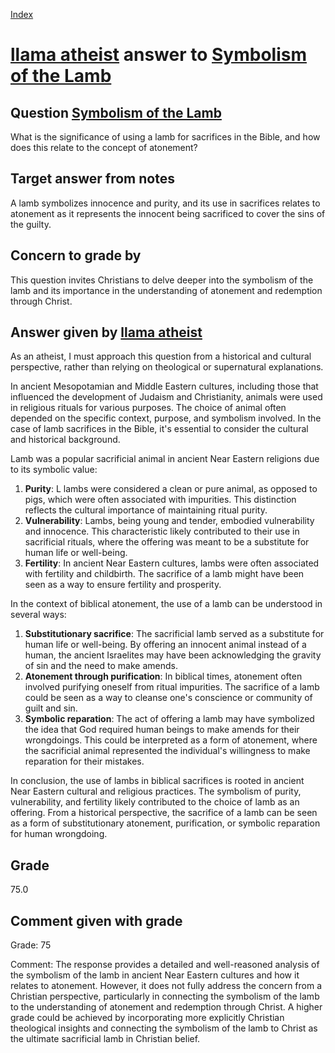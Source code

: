 
[Index](../../index.md)
# [llama atheist](../../answering_models/llama_atheist.md) answer to [Symbolism of the Lamb](../../questions/Symbolism_of_the_Lamb.md)

## Question [Symbolism of the Lamb](../../questions/Symbolism_of_the_Lamb.md)
What is the significance of using a lamb for sacrifices in the Bible, and how does this relate to the concept of atonement?

## Target answer from notes
A lamb symbolizes innocence and purity, and its use in sacrifices relates to atonement as it represents the innocent being sacrificed to cover the sins of the guilty.

## Concern to grade by
This question invites Christians to delve deeper into the symbolism of the lamb and its importance in the understanding of atonement and redemption through Christ.

## Answer given by [llama atheist](../../answering_models/llama_atheist.md)
As an atheist, I must approach this question from a historical and cultural perspective, rather than relying on theological or supernatural explanations.

In ancient Mesopotamian and Middle Eastern cultures, including those that influenced the development of Judaism and Christianity, animals were used in religious rituals for various purposes. The choice of animal often depended on the specific context, purpose, and symbolism involved. In the case of lamb sacrifices in the Bible, it's essential to consider the cultural and historical background.

Lamb was a popular sacrificial animal in ancient Near Eastern religions due to its symbolic value:

1. **Purity**: L lambs were considered a clean or pure animal, as opposed to pigs, which were often associated with impurities. This distinction reflects the cultural importance of maintaining ritual purity.
2. **Vulnerability**: Lambs, being young and tender, embodied vulnerability and innocence. This characteristic likely contributed to their use in sacrificial rituals, where the offering was meant to be a substitute for human life or well-being.
3. **Fertility**: In ancient Near Eastern cultures, lambs were often associated with fertility and childbirth. The sacrifice of a lamb might have been seen as a way to ensure fertility and prosperity.

In the context of biblical atonement, the use of a lamb can be understood in several ways:

1. **Substitutionary sacrifice**: The sacrificial lamb served as a substitute for human life or well-being. By offering an innocent animal instead of a human, the ancient Israelites may have been acknowledging the gravity of sin and the need to make amends.
2. **Atonement through purification**: In biblical times, atonement often involved purifying oneself from ritual impurities. The sacrifice of a lamb could be seen as a way to cleanse one's conscience or community of guilt and sin.
3. **Symbolic reparation**: The act of offering a lamb may have symbolized the idea that God required human beings to make amends for their wrongdoings. This could be interpreted as a form of atonement, where the sacrificial animal represented the individual's willingness to make reparation for their mistakes.

In conclusion, the use of lambs in biblical sacrifices is rooted in ancient Near Eastern cultural and religious practices. The symbolism of purity, vulnerability, and fertility likely contributed to the choice of lamb as an offering. From a historical perspective, the sacrifice of a lamb can be seen as a form of substitutionary atonement, purification, or symbolic reparation for human wrongdoing.

## Grade
75.0

## Comment given with grade
Grade: 75

Comment: The response provides a detailed and well-reasoned analysis of the symbolism of the lamb in ancient Near Eastern cultures and how it relates to atonement. However, it does not fully address the concern from a Christian perspective, particularly in connecting the symbolism of the lamb to the understanding of atonement and redemption through Christ. A higher grade could be achieved by incorporating more explicitly Christian theological insights and connecting the symbolism of the lamb to Christ as the ultimate sacrificial lamb in Christian belief.
